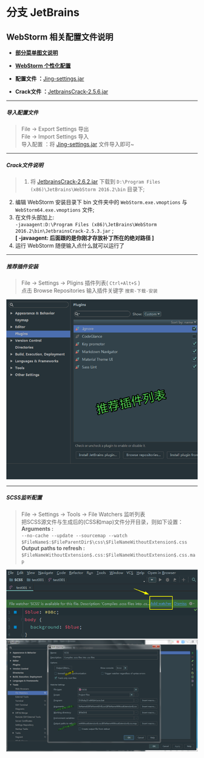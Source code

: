 # 分支 JetBrains
## WebStorm 相关配置文件说明
* [**部分菜单图文说明**](https://github.com/Blue-Jing/IDE-config/tree/JetBrains/ws_img)  
 
* [**WebStorm 个性化配置**](https://github.com/Blue-Jing/IDE-config/blob/JetBrains/Other-instructions/configure-directory-introduce.md)

* **配置文件 ：**[Jing-settings.jar](https://raw.githubusercontent.com/Blue-Jing/IDE-config/JetBrains/Jing-settings.jar)  

* **Crack文件 ：**[JetbrainsCrack-2.5.6.jar](https://raw.githubusercontent.com/Blue-Jing/IDE-config/JetBrains/JetbrainsCrack-2.5.6.jar)  

---
##### 导入配置文件
>File -> Export Settings 导出  
File -> Import Settings 导入  
导入配置 ：将 [Jing-settings.jar](https://raw.githubusercontent.com/Blue-Jing/IDE-config/JetBrains/Jing-settings.jar) 文件导入即可~  

---
##### Crack文件说明
>1. 将 [JetbrainsCrack-2.6.2.jar](https://raw.githubusercontent.com/Blue-Jing/IDE-config/JetBrains/JetbrainsCrack-2.6.2.jar) 下载到 `D:\Program Files (x86)\JetBrains\WebStorm 2016.2\bin` 目录下;  
2. 编辑 WebStorm 安装目录下 bin 文件夹中的 `WebStorm.exe.vmoptions` 与 `WebStorm64.exe.vmoptions` 文件;  
3. 在文件头部加上:  
 `-javaagent:D:\Program Files (x86)\JetBrains\WebStorm 2016.2\bin\JetbrainsCrack-2.5.3.jar` ;  
**[ -javaagent: 后面跟的是你刚才存放补丁所在的绝对路径 ]**  
4. 运行 WebStorm 随便输入点什么就可以运行了  

---
##### 推荐插件安装
>File -> Settings -> Pligins 插件列表( `Ctrl+Alt+S` )  
点击 Browse Repositories 输入插件关键字 `搜索-下载-安装`   

![Screenshot](https://github.com/Blue-Jing/IDE-config/blob/JetBrains/ws_img/WS-Plug_in_unit.png)  

---
##### SCSS监听配置
>File -> Settings -> Tools -> File Watchers 监听列表  
把SCSS源文件与生成后的(CSS和map)文件分开目录，则如下设置：  
**Arguments :**  
`--no-cache --update --sourcemap --watch $FileName$:$FileParentDir$\css\$FileNameWithoutExtension$.css`  
**Output paths to refresh :**  
`$FileNameWithoutExtension$.css:$FileNameWithoutExtension$.css.map`  
  
![Screenshot](https://github.com/Blue-Jing/IDE-config/blob/JetBrains/ws_img/SCSS-monitor_cue.png)  
![Screenshot](https://github.com/Blue-Jing/IDE-config/blob/JetBrains/ws_img/SCSS-monitor_config.png)  
